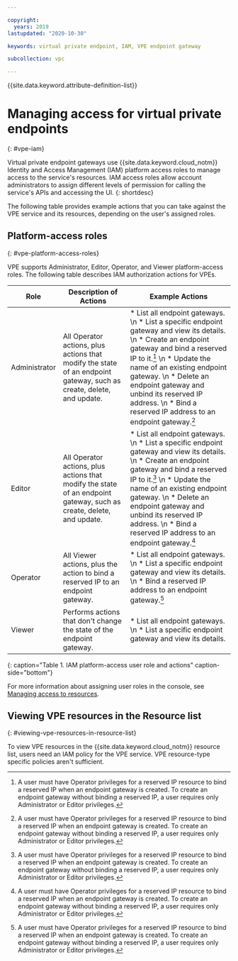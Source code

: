 ```yaml
---

copyright:
  years: 2019
lastupdated: "2020-10-30"

keywords: virtual private endpoint, IAM, VPE endpoint gateway

subcollection: vpc

---
```


{{site.data.keyword.attribute-definition-list}}

# Managing access for virtual private endpoints
{: #vpe-iam}

Virtual private endpoint gateways use {{site.data.keyword.cloud_notm}} Identity and Access Management (IAM) platform access roles to manage access to the service's resources. IAM access roles allow account administrators to assign different levels of permission for calling the service's APIs and accessing the UI.
{: shortdesc}

The following table provides example actions that you can take against the VPE service and its resources, depending on the user's assigned roles.

## Platform-access roles
{: #vpe-platform-access-roles}

VPE supports Administrator, Editor, Operator, and Viewer platform-access roles. The following table describes IAM authorization actions for VPEs.

| Role | Description of Actions | Example Actions |
|---------------|------------------|--------------------|
| Administrator | All Operator actions, plus actions that modify the state of an endpoint gateway, such as create, delete, and update. | * List all endpoint gateways.  \n * List a specific endpoint gateway and view its details.  \n * Create an endpoint gateway and bind a reserved IP to it.[^A]  \n * Update the name of an existing endpoint gateway.  \n * Delete an endpoint gateway and unbind its reserved IP address.  \n * Bind a reserved IP address to an endpoint gateway.[^B] |
| Editor | All Operator actions, plus actions that modify the state of an endpoint gateway, such as create, delete, and update. | * List all endpoint gateways.  \n * List a specific endpoint gateway and view its details.  \n * Create an endpoint gateway and bind a reserved IP to it.[^C]  \n * Update the name of an existing endpoint gateway.  \n * Delete an endpoint gateway and unbind its reserved IP address.  \n * Bind a reserved IP address to an endpoint gateway.[^D] |
| Operator | All Viewer actions, plus the action to bind a reserved IP to an endpoint gateway. | * List all endpoint gateways.  \n * List a specific endpoint gateway and view its details.  \n * Bind a reserved IP address to an endpoint gateway.[^E] |
| Viewer | Performs actions that don't change the state of the endpoint gateway. | * List all endpoint gateways.  \n * List a specific endpoint gateway and view its details.|
{: caption="Table 1. IAM platform-access user role and actions" caption-side="bottom"}

[^A]:A user must have Operator privileges for a reserved IP resource to bind a reserved IP when an endpoint gateway is created. To create an endpoint gateway without binding a reserved IP, a user requires only Administrator or Editor privileges.

[^B]:A user must have Operator privileges for a reserved IP resource to bind a reserved IP when an endpoint gateway is created. To create an endpoint gateway without binding a reserved IP, a user requires only Administrator or Editor privileges.

[^C]:A user must have Operator privileges for a reserved IP resource to bind a reserved IP when an endpoint gateway is created. To create an endpoint gateway without binding a reserved IP, a user requires only Administrator or Editor privileges.

[^D]:A user must have Operator privileges for a reserved IP resource to bind a reserved IP when an endpoint gateway is created. To create an endpoint gateway without binding a reserved IP, a user requires only Administrator or Editor privileges.

[^E]:A user must have Operator privileges for a reserved IP resource to bind a reserved IP when an endpoint gateway is created. To create an endpoint gateway without binding a reserved IP, a user requires only Administrator or Editor privileges.

For more information about assigning user roles in the console, see [Managing access to resources](/docs/account?topic=account-assign-access-resources).

## Viewing VPE resources in the Resource list
{: #viewing-vpe-resources-in-resource-list}

To view VPE resources in the {{site.data.keyword.cloud_notm}} resource list, users need an IAM policy for the VPE service. VPE resource-type specific policies aren't sufficient.
